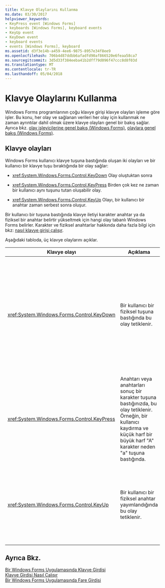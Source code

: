 ```yaml
---
title: Klavye Olaylarını Kullanma
ms.date: 03/30/2017
helpviewer_keywords:
- KeyPress event [Windows Forms]
- keyboards [Windows Forms], keyboard events
- KeyUp event
- KeyDown event
- keyboard events
- events [Windows Forms], keyboard
ms.assetid: d3f3e14b-a459-4ee6-9875-8957e34f8ee9
ms.openlocfilehash: 706b4d87ddbb6afadfd90af866520e6feaa58ca7
ms.sourcegitcommit: 3d5d33f384eeba41b2dff79d096f47ccc8d8f03d
ms.translationtype: MT
ms.contentlocale: tr-TR
ms.lasthandoff: 05/04/2018
---
```

# <a name="using-keyboard-events"></a>Klavye Olaylarını Kullanma
Windows Forms programlarının çoğu klavye girişi klavye olayları işleme göre işler. Bu konu, her olay ve sağlanan verileri her olay için kullanmak ne zaman ayrıntılar dahil olmak üzere klavye olayları genel bir bakış sağlar.  Ayrıca bkz. [olay işleyicilerine genel bakış (Windows Forms)](http://msdn.microsoft.com/library/be6fx1bb\(v=vs.110\)), [olaylara genel bakış (Windows Forms)](http://msdn.microsoft.com/library/1h12f09z\(v=vs.110\)).  
  
## <a name="keyboard-events"></a>Klavye olayları  
 Windows Forms kullanıcı klavye tuşuna bastığında oluşan iki olayları ve bir kullanıcı bir klavye tuşu bıraktığında bir olay sağlar:  
  
-   <xref:System.Windows.Forms.Control.KeyDown> Olay oluştuktan sonra  
  
-   <xref:System.Windows.Forms.Control.KeyPress> Birden çok kez ne zaman bir kullanıcı aynı tuşunu tutan oluşabilir olay.  
  
-   <xref:System.Windows.Forms.Control.KeyUp> Olayı, bir kullanıcı bir anahtar zaman serbest sonra oluşur.  
  
 Bir kullanıcı bir tuşuna bastığında klavye iletiyi karakter anahtar ya da fiziksel bir anahtar belirtir yükseltmek için hangi olay tabanlı Windows Forms belirler. Karakter ve fiziksel anahtarlar hakkında daha fazla bilgi için bkz: [nasıl klavye girişi çalışır](../../../docs/framework/winforms/how-keyboard-input-works.md).  
  
 Aşağıdaki tabloda, üç klavye olaylarını açıklar.  
  
|Klavye olayı|Açıklama|Sonuçları|  
|--------------------|-----------------|-------------|  
|<xref:System.Windows.Forms.Control.KeyDown>|Bir kullanıcı bir fiziksel tuşuna bastığında bu olay tetiklenir.|İşleyicisi <xref:System.Windows.Forms.Control.KeyDown> alır:<br /><br /> <ul><li>A <xref:System.Windows.Forms.KeyEventArgs> sağlayan parametresi <xref:System.Windows.Forms.KeyEventArgs.KeyCode%2A> (fiziksel klavye düğmesi belirtir) özelliği.</li><li><xref:System.Windows.Forms.KeyEventArgs.Modifiers%2A> Özelliği (SHIFT, CTRL ya da ALT).</li><li><xref:System.Windows.Forms.KeyEventArgs.KeyData%2A> (Anahtar kodu ve değiştirici birleştirir) özelliği. <xref:System.Windows.Forms.KeyEventArgs> Parametresi de sağlar:<br /><br /> <ul><li><xref:System.Windows.Forms.KeyEventArgs.Handled%2A> Temel denetim anahtar almasını önlemek için ayarlanabilir özelliği.</li><li><xref:System.Windows.Forms.KeyEventArgs.SuppressKeyPress%2A> Gizlemek için kullanılan özellik <xref:System.Windows.Forms.Control.KeyPress> ve <xref:System.Windows.Forms.Control.KeyUp> bu tuş vuruşu olayları.</li></ul></li></ul>|  
|<xref:System.Windows.Forms.Control.KeyPress>|Anahtarı veya anahtarları sonuç bir karakter tuşuna bastığınızda, bu olay tetiklenir. Örneğin, bir kullanıcı kaydırma ve küçük harf bir büyük harf "A" karakter neden "a" tuşuna bastığında.|<xref:System.Windows.Forms.Control.KeyPress> sonra tetiklenir <xref:System.Windows.Forms.Control.KeyDown>.<br /><br /> <ul><li>İşleyicisi <xref:System.Windows.Forms.Control.KeyPress> alır:</li><li>A <xref:System.Windows.Forms.KeyPressEventArgs> basıldı anahtar karakter kodunu içerir parametresi. Bu karakter kodu her bir karakteri anahtarı ve değiştirici tuşa birleşimi için benzersizdir.<br /><br />     Örneğin, "A" anahtar üretir:<br /><br /> <ul><li>SHIFT tuşuyla basıldıysa 65 karakter kodu</li><li>Veya tek başına basıldığında varsa 97 CAPS LOCK tuşunun,</li><li>Ve 1 ile CTRL tuşunu basılı olduğunda.</li></ul></li></ul>|  
|<xref:System.Windows.Forms.Control.KeyUp>|Bir kullanıcı bir fiziksel anahtar yayımlandığında bu olay tetiklenir.|İşleyicisi <xref:System.Windows.Forms.Control.KeyUp> alır:<br /><br /> <ul><li>A <xref:System.Windows.Forms.KeyEventArgs> parametre:<br /><br /> <ul><li>Sağlayan <xref:System.Windows.Forms.KeyEventArgs.KeyCode%2A> (fiziksel klavye düğmesi belirtir) özelliği.</li><li><xref:System.Windows.Forms.KeyEventArgs.Modifiers%2A> Özelliği (SHIFT, CTRL ya da ALT).</li><li><xref:System.Globalization.SortKey.KeyData%2A> (Anahtar kodu ve değiştirici birleştirir) özelliği.</li></ul></li></ul>|  
  
## <a name="see-also"></a>Ayrıca Bkz.  
 [Bir Windows Forms Uygulamasında Klavye Girdisi](../../../docs/framework/winforms/keyboard-input-in-a-windows-forms-application.md)  
 [Klavye Girdisi Nasıl Çalışır](../../../docs/framework/winforms/how-keyboard-input-works.md)  
 [Bir Windows Forms Uygulamasında Fare Girdisi](../../../docs/framework/winforms/mouse-input-in-a-windows-forms-application.md)
